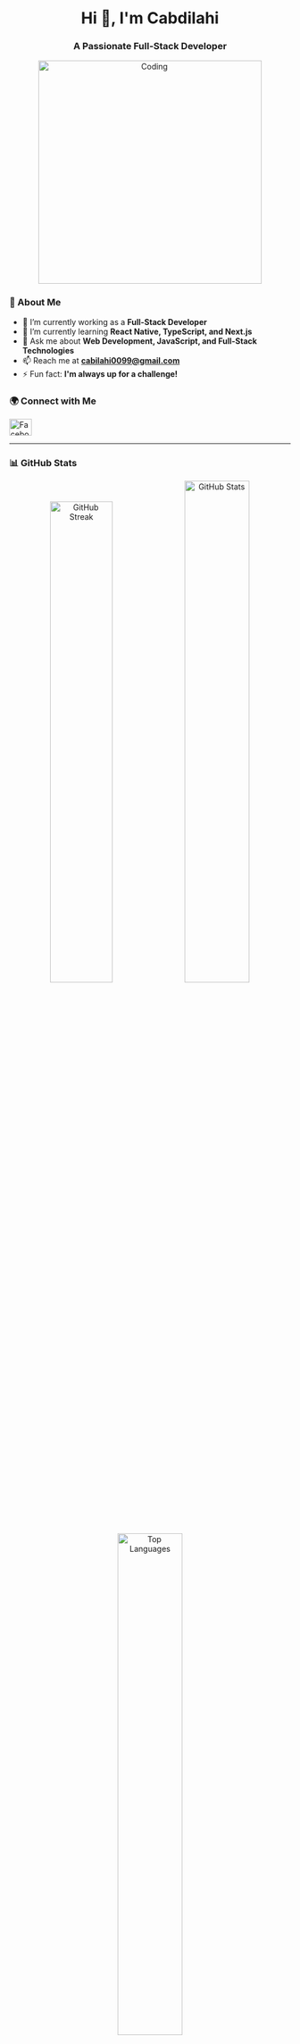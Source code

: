 
<h1 align="center">Hi 👋, I'm Cabdilahi</h1>
<h3 align="center">A Passionate Full-Stack Developer</h3>

<p align="center">
  <img src="https://cdn.dribbble.com/users/214929/screenshots/4366947/dribbble-shot_6.gif" width="400" alt="Coding" />
</p>

### 🚀 About Me

- 🔭 I’m currently working as a **Full-Stack Developer**
- 🌱 I’m currently learning **React Native, TypeScript, and Next.js**
- 💬 Ask me about **Web Development, JavaScript, and Full-Stack Technologies**
- 📫 Reach me at **cabilahi0099@gmail.com**
- ⚡ Fun fact: **I'm always up for a challenge!**

### 🌍 Connect with Me

<p align="left">
  <a href="https://facebook.com/abdilahi.mohammed" target="_blank">
    <img src="https://raw.githubusercontent.com/rahuldkjain/github-profile-readme-generator/master/src/images/icons/Social/facebook.svg" alt="Facebook" height="30" width="40" />
  </a>
</p>

---

### 📊 GitHub Stats

<p align="center">
  <img width="47%" src="http://github-readme-streak-stats.herokuapp.com/?user=cabdilahi1&theme=shades-of-purple&hide_border=true&date_format=j%20M%5B%20Y%5D" alt="GitHub Streak" />
  <img width="48%" src="https://github-readme-stats.vercel.app/api?username=cabdilahi1&show_icons=true&locale=en&theme=radical" alt="GitHub Stats" />
</p>

<p align="center">
  <img width="48%" src="https://github-readme-stats.vercel.app/api/top-langs/?username=cabdilahi1&layout=compact&theme=radical" alt="Top Languages" />
</p>

<p align="center">
  ![Profile Views](https://komarev.com/ghpvc/?username=cabdilahi1&color=blueviolet&style=flat-square)
</p>


